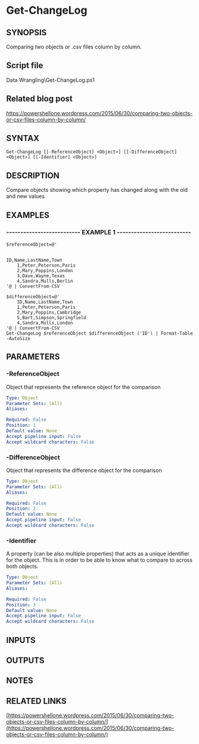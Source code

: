 # Get-ChangeLog

## SYNOPSIS
Comparing two objects or .csv files column by column.

## Script file
Data Wrangling\Get-ChangeLog.ps1

## Related blog post
https://powershellone.wordpress.com/2015/06/30/comparing-two-objects-or-csv-files-column-by-column/

## SYNTAX

```
Get-ChangeLog [[-ReferenceObject] <Object>] [[-DifferenceObject] <Object>] [[-Identifier] <Object>]
```

## DESCRIPTION
Compare objects showing which property has changed along with the old and new values

## EXAMPLES

### -------------------------- EXAMPLE 1 --------------------------
```
$referenceObject=@'


ID,Name,LastName,Town
    1,Peter,Peterson,Paris
    2,Mary,Poppins,London
    3,Dave,Wayne,Texas
    4,Sandra,Mulls,Berlin
'@ | ConvertFrom-CSV

$differenceObject=@'
    ID,Name,LastName,Town
    1,Peter,Peterson,Paris
    2,Mary,Poppins,Cambridge
    5,Bart,Simpson,Springfield
    4,Sandra,Mulls,London
'@ | ConvertFrom-CSV
Get-ChangeLog $referenceObject $differenceObject ('ID') | Format-Table -AutoSize
```
## PARAMETERS

### -ReferenceObject
Object that represents the reference object for the comparison

```yaml
Type: Object
Parameter Sets: (All)
Aliases: 

Required: False
Position: 1
Default value: None
Accept pipeline input: False
Accept wildcard characters: False
```

### -DifferenceObject
Object that represents the difference object for the comparison

```yaml
Type: Object
Parameter Sets: (All)
Aliases: 

Required: False
Position: 2
Default value: None
Accept pipeline input: False
Accept wildcard characters: False
```

### -Identifier
A property (can be also multiple properties) that acts as a unique identifier for the object.
      This is in order to be able to know what to compare to across both objects.

```yaml
Type: Object
Parameter Sets: (All)
Aliases: 

Required: False
Position: 3
Default value: None
Accept pipeline input: False
Accept wildcard characters: False
```

## INPUTS

## OUTPUTS

## NOTES

## RELATED LINKS

[https://powershellone.wordpress.com/2015/06/30/comparing-two-objects-or-csv-files-column-by-column/](https://powershellone.wordpress.com/2015/06/30/comparing-two-objects-or-csv-files-column-by-column/)


